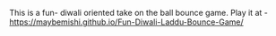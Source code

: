 This is a fun- diwali oriented take on the ball bounce game.
Play it at - https://maybemishi.github.io/Fun-Diwali-Laddu-Bounce-Game/
